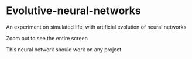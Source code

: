 # Evolutive-neural-networks

An experiment on simulated life, with artificial evolution of neural networks

Zoom out to see the entire screen

This neural network should work on any project
